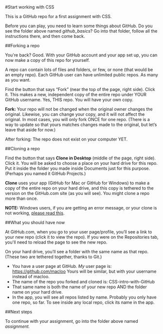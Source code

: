 #Start working with CSS

This is a GitHub repo for a first assignment with CSS.

Before you can play, you need to learn some things about GitHub. Do you see the folder above named *github_basics*? Go into that folder, follow all the instructions there, and then come back.

##Forking a repo

You're back? Good. With your GitHub account and your app set up, you can now make a copy of this repo for yourself.

A repo can contain lots of files and folders, or few, or none (that would be an empty repo). Each GitHub user can have unlimited public repos. As many as you want.

Find the button that says “Fork” (near the top of the page, right side). Click it. This makes a new, independent copy of the entire repo under YOUR GitHub username. Yes, THIS repo. You will have your own copy.

**Fork:** Your repo will not be changed when the original owner changes the original. Likewise, you can change your copy, and it will not affect the original. In most cases, you will only fork ONCE for one repo. (There is a way to update so that yours matches changes made to the original, but let’s leave that aside for now.)

After forking: The repo does not exist on your computer YET.

##Cloning a repo

Find the button that says **Clone in Desktop** (middle of the page, right side). Click it. You will be asked to choose a place on your hard drive for this repo. Put it inside the folder you made inside Documents just for this purpose. (Perhaps you named it GitHub Projects.)

**Clone** uses your app (GitHub for Mac or GitHub for Windows) to make a copy of the entire repo on your hard drive, and this copy is tethered to the version on the GitHub.com site (as you will see). You might clone a repo more than once.

**NOTE:** Windows users, if you are getting an error message, or your clone is not working, [please read this](http://babydatajournalism.tumblr.com/post/85108267252/github-for-windows-cant-clone-repo-stops-at-9).

##What you should have now

At GitHub.com, when you go to your user page/profile, you’ll see a link to your new repo (click it to view the repo). If you were on the Repositories tab, you'll need to reload the page to see the new repo.

On your hard drive, you’ll see a folder with the same name as that repo. (These two are tethered together, thanks to Git.)

* You have a user page at GitHub. *My* user page is: https://github.com/macloo Yours will be similar, but with your username instead of macloo.
* The name of the repo you forked and cloned is: CSS-intro-with-GitHub
* That same name is both the name of your new repo AND the folder name on your hard drive.
* In the app, you will see all repos listed by name. Probably you only have one repo, so far. To see inside any local repo, click its name in the app.

##Next steps

To continue with your assignment, go into the folder above named *assignment.*
